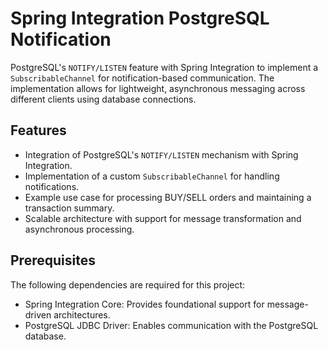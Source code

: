 # Spring Integration PostgreSQL Notification
PostgreSQL's `NOTIFY/LISTEN` feature with Spring Integration to implement a `SubscribableChannel` for notification-based communication. 
The implementation allows for lightweight, asynchronous messaging across different clients using database connections.

## Features
- Integration of PostgreSQL's `NOTIFY/LISTEN` mechanism with Spring Integration.
- Implementation of a custom `SubscribableChannel` for handling notifications.
- Example use case for processing BUY/SELL orders and maintaining a transaction summary.
- Scalable architecture with support for message transformation and asynchronous processing.

## Prerequisites
The following dependencies are required for this project:
- Spring Integration Core: Provides foundational support for message-driven architectures.
- PostgreSQL JDBC Driver: Enables communication with the PostgreSQL database.